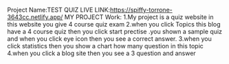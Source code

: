    Project Name:TEST QUIZ
   LIVE LINK:https://spiffy-torrone-3643cc.netlify.app/
   MY PROJECT Work:
   1.My project is a quiz website in this website you give 4 course quiz exam
   2.when you click  Topics this blog have a 4 course quiz then you click start prectise .you shown a sample quiz and when you click eye icon then you see a correct answer.
   3.when you click statistics then you show a chart how many question in this topic
   4.when you click a blog site then you see a 3 question and answer 
   




